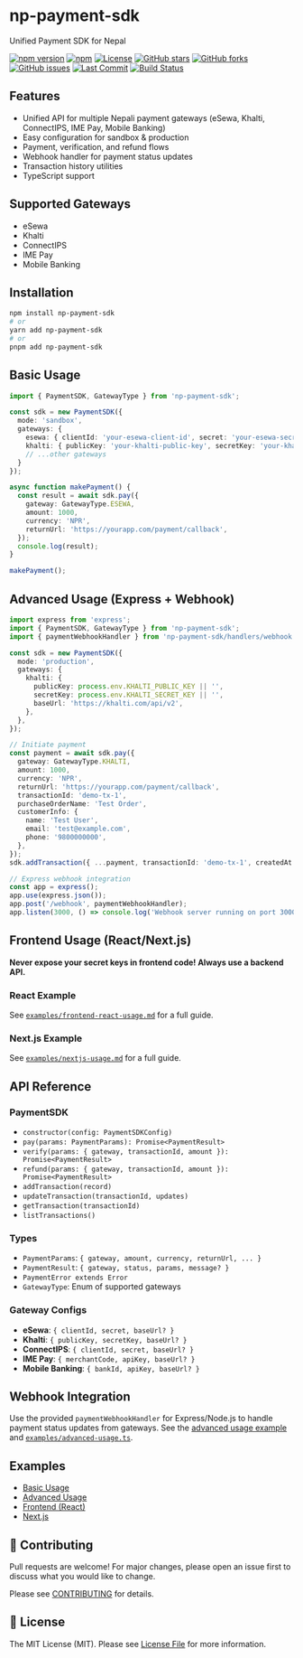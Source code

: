 # np-payment-sdk

Unified Payment SDK for Nepal

[![npm version](https://img.shields.io/npm/v/np-payment-sdk)](https://www.npmjs.com/package/np-payment-sdk)
[![npm](https://img.shields.io/npm/dt/np-payment-sdk)](https://www.npmjs.com/package/np-payment-sdk)
[![License](https://img.shields.io/github/license/sahilkhatiwada/np-payment-sdk)](LICENSE)
[![GitHub stars](https://img.shields.io/github/stars/sahilkhatiwada/np-payment-sdk?style=social)](https://github.com/sahilkhatiwada/np-payment-sdk/stargazers)
[![GitHub forks](https://img.shields.io/github/forks/sahilkhatiwada/np-payment-sdk?style=social)](https://github.com/sahilkhatiwada/np-payment-sdk/network)
[![GitHub issues](https://img.shields.io/github/issues/sahilkhatiwada/np-payment-sdk)](https://github.com/sahilkhatiwada/np-payment-sdk/issues)
[![Last Commit](https://img.shields.io/github/last-commit/sahilkhatiwada/np-payment-sdk)](https://github.com/sahilkhatiwada/np-payment-sdk/commits/master)
[![Build Status](https://github.com/sahilkhatiwada/np-payment-sdk/actions/workflows/ci.yml/badge.svg)](https://github.com/sahilkhatiwada/np-payment-sdk/actions/workflows/ci.yml)


## Features
- Unified API for multiple Nepali payment gateways (eSewa, Khalti, ConnectIPS, IME Pay, Mobile Banking)
- Easy configuration for sandbox & production
- Payment, verification, and refund flows
- Webhook handler for payment status updates
- Transaction history utilities
- TypeScript support

## Supported Gateways
- eSewa
- Khalti
- ConnectIPS
- IME Pay
- Mobile Banking

## Installation
```bash
npm install np-payment-sdk
# or
yarn add np-payment-sdk
# or
pnpm add np-payment-sdk
```

## Basic Usage
```typescript
import { PaymentSDK, GatewayType } from 'np-payment-sdk';

const sdk = new PaymentSDK({
  mode: 'sandbox',
  gateways: {
    esewa: { clientId: 'your-esewa-client-id', secret: 'your-esewa-secret' },
    khalti: { publicKey: 'your-khalti-public-key', secretKey: 'your-khalti-secret-key' },
    // ...other gateways
  }
});

async function makePayment() {
  const result = await sdk.pay({
    gateway: GatewayType.ESEWA,
    amount: 1000,
    currency: 'NPR',
    returnUrl: 'https://yourapp.com/payment/callback',
  });
  console.log(result);
}

makePayment();
```

## Advanced Usage (Express + Webhook)
```typescript
import express from 'express';
import { PaymentSDK, GatewayType } from 'np-payment-sdk';
import { paymentWebhookHandler } from 'np-payment-sdk/handlers/webhook';

const sdk = new PaymentSDK({
  mode: 'production',
  gateways: {
    khalti: {
      publicKey: process.env.KHALTI_PUBLIC_KEY || '',
      secretKey: process.env.KHALTI_SECRET_KEY || '',
      baseUrl: 'https://khalti.com/api/v2',
    },
  },
});

// Initiate payment
const payment = await sdk.pay({
  gateway: GatewayType.KHALTI,
  amount: 1000,
  currency: 'NPR',
  returnUrl: 'https://yourapp.com/payment/callback',
  transactionId: 'demo-tx-1',
  purchaseOrderName: 'Test Order',
  customerInfo: {
    name: 'Test User',
    email: 'test@example.com',
    phone: '9800000000',
  },
});
sdk.addTransaction({ ...payment, transactionId: 'demo-tx-1', createdAt: new Date(), updatedAt: new Date() });

// Express webhook integration
const app = express();
app.use(express.json());
app.post('/webhook', paymentWebhookHandler);
app.listen(3000, () => console.log('Webhook server running on port 3000'));
```

## Frontend Usage (React/Next.js)
**Never expose your secret keys in frontend code! Always use a backend API.**

### React Example
See [`examples/frontend-react-usage.md`](examples/frontend-react-usage.md) for a full guide.

### Next.js Example
See [`examples/nextjs-usage.md`](examples/nextjs-usage.md) for a full guide.

## API Reference
### PaymentSDK
- `constructor(config: PaymentSDKConfig)`
- `pay(params: PaymentParams): Promise<PaymentResult>`
- `verify(params: { gateway, transactionId, amount }): Promise<PaymentResult>`
- `refund(params: { gateway, transactionId, amount }): Promise<PaymentResult>`
- `addTransaction(record)`
- `updateTransaction(transactionId, updates)`
- `getTransaction(transactionId)`
- `listTransactions()`

### Types
- `PaymentParams`: `{ gateway, amount, currency, returnUrl, ... }`
- `PaymentResult`: `{ gateway, status, params, message? }`
- `PaymentError extends Error`
- `GatewayType`: Enum of supported gateways

### Gateway Configs
- **eSewa**: `{ clientId, secret, baseUrl? }`
- **Khalti**: `{ publicKey, secretKey, baseUrl? }`
- **ConnectIPS**: `{ clientId, secret, baseUrl? }`
- **IME Pay**: `{ merchantCode, apiKey, baseUrl? }`
- **Mobile Banking**: `{ bankId, apiKey, baseUrl? }`

## Webhook Integration
Use the provided `paymentWebhookHandler` for Express/Node.js to handle payment status updates from gateways. See the [advanced usage example](#advanced-usage-express--webhook) and [`examples/advanced-usage.ts`](examples/advanced-usage.ts).

## Examples
- [Basic Usage](examples/basic-usage.ts)
- [Advanced Usage](examples/advanced-usage.ts)
- [Frontend (React)](examples/frontend-react-usage.md)
- [Next.js](examples/nextjs-usage.md)

## 🤝 Contributing
Pull requests are welcome! For major changes, please open an issue first to discuss what you would like to change.

Please see [CONTRIBUTING](CONTRIBUTING.md) for details.

## 📄 License

The MIT License (MIT). Please see [License File](LICENSE) for more information.
